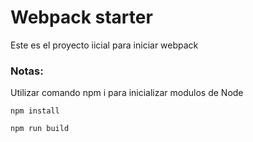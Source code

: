 # Webpack starter

Este es el proyecto iicial para iniciar webpack

### Notas:

Utilizar comando npm i para inicializar modulos de Node


```
npm install
```

```
npm run build
```
